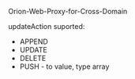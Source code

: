  Orion-Web-Proxy-for-Cross-Domain
 
 updateAction suported:
 * APPEND
 * UPDATE
 * DELETE
 * PUSH - to value, type array

